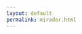```yaml
---
layout: default
permalink: mirador.html
---
```


<!-- Include the CJS version from a CDN or from a local web server -->
<script src="https://unpkg.com/mirador@^3/dist/mirador.min.js"></script>
<!--
  N.B.: The above line will always use the latest version. If a new major version is released,
  your Mirador instance might break. Consider pinning it to a specific major version:
  <script src="https://unpkg.com/mirador@^3/dist/mirador.min.js"></script>
-->
<!-- By default uses Roboto font. Be sure to load this or change the font -->
<link rel="stylesheet" href="https://fonts.googleapis.com/css?family=Roboto:300,400,500">
<!-- Container element of Mirador whose id should be passed to the instantiating call as "id" -->
<div id="my-mirador"/> 

<script type="text/javascript">
    // get manifest from embed URL
    var manifest = location.href.split("#")[1];
    // configure viewer
    var mirador = Mirador.viewer({
        "id": "my-mirador",
        "selectedTheme": 'dark',
        themes: { 
            dark: {
            palette: {
                type: 'dark',
                primary: {
                main: '#2e8ef8',
                },
                secondary: {
                    main: '#2e8ef8',
                },
                shades: {
                    dark: '#000000',
                    main: '#212529',
                    light: '#616161',
                }
            },
            },
            light: {
            palette: {
                type: 'light',
                primary: {
                    main: '#2e8ef8',
                },
            },
            },
        },
        "manifests": {
            "https://digbmc.github.io/pta-manifests/index.json": {
            "provider": "Digital Scholarship at Bryn Mawr College"
            }
        },
        "windows": [
            {
            "loadedManifest": manifest,
            "thumbnailNavigationPosition": 'off',
            }
        ],
        window: {
            allowClose: false, // Prevent the user from closing this window
            allowFullscreen: true,
            allowMaximize: false,
            allowTopMenuButton: false,
            defaultSideBarPanel: 'annotations',
            sideBarOpenByDefault: true,
            defaultSidebarPanelWidth: 250, // Configure default sidebar width in pixels
            highlightAllAnnotations: true,
            panels: { // Configure which panels are visible in WindowSideBarButtons
                info: true,
                attribution: false,
                canvas: false,
                annotations: true,
                search: false,
                layers: false,
            },
            views: [ // Only allow the user to select single and gallery view
                { key: 'single' },
            ]
        },
        workspace: {
            type: 'mosaic',
        },
        workspaceControlPanel: {
            enabled: false, // Configure if the control panel should be rendered.  Useful if you want to lock the viewer down to only the configured manifests
        },
        });
</script>

<style>
.MuiPaper-root {
    background-color: #000000;
    color: #F8F9FA;
}

.mirador50, .mirador33 {
    background-color: #212529;
}
</style>